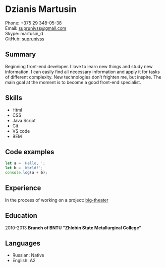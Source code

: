 # **Dzianis Martusin**

Phone: +375 29 348-05-38  
Email: suprunivss@gmail.com\
Skype: martusin_d\
GitHub: [suprunivss](https://github.com/suprunivss)


## **Summary**

Beginning front-end developer. I love to learn new things and study new information. I can easily find all necessary information and apply it for tasks of different complexity. New technologies don’t frighten me, but inspire. The main goal at the moment is to become a good front-end specialist.

## **Skills**
* Html
* CSS
* Java Script
* Git
* VS code
* BEM

## **Code examples**
```javascript
let a = 'Hello, ';
let b = 'World!';
console.log(a + b);
```

## **Experience**
In the process of working on a project: [big-theater](https://github.com/suprunivss/big-theater)

## **Education**
2010-2013
**Branch of BNTU "Zhlobin State Metallurgical College"**

## **Languages**

* Russian: Native
* English: A2

 


